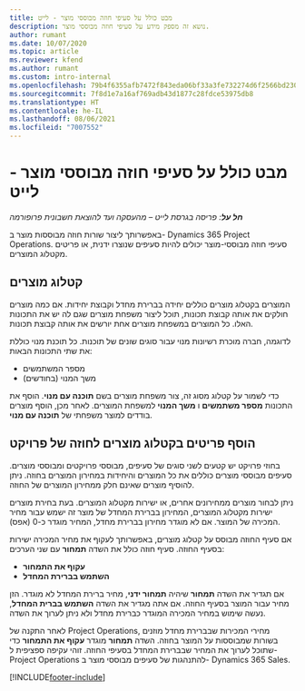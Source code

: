 ```yaml
---
title: מבט כולל על סעיפי חוזה מבוססי מוצר - לייט
description: נושא זה מספק מידע על סעיפי חוזה מבוססי מוצר.
author: rumant
ms.date: 10/07/2020
ms.topic: article
ms.reviewer: kfend
ms.author: rumant
ms.custom: intro-internal
ms.openlocfilehash: 79b4f6355afb7472f843eda06bf33a3fe732274d6f2566bd23000aa11cbfdce1
ms.sourcegitcommit: 7f8d1e7a16af769adb43d1877c28fdce53975db8
ms.translationtype: HT
ms.contentlocale: he-IL
ms.lasthandoff: 08/06/2021
ms.locfileid: "7007552"
---
```

# <a name="product-based-contract-lines-overview---lite"></a>מבט כולל על סעיפי חוזה מבוססי מוצר - לייט

_**חל על**: פריסה בגרסת לייט – מהעסקה ועד להוצאת חשבונית פרופורמה_

באפשרותך ליצור שורות חוזה מבוססות מוצר ב- Dynamics 365 Project Operations. סעיפי חוזה מבוססי-מוצר יכולים להיות סעיפים שנוצרו ידנית, או פריטים מקטלוג המוצרים.

## <a name="product-catalog"></a>קטלוג מוצרים

המוצרים בקטלוג מוצרים כוללים יחידה בברירת מחדל וקבוצת יחידות. אם כמה מוצרים חולקים את אותה קבוצת תכונות, תוכל ליצור משפחת מוצרים שגם לה יש את התכונות האלו. כל המוצרים במשפחת מוצרים אחת יורשים את אותה קבוצת תכונות.

לדוגמה, חברה מוכרת רשיונות מנוי עבור סוגים שונים של תוכנות. כל תוכנת מנוי כוללת את שתי התכונות הבאות:

- מספר המשתמשים
- משך המנוי (בחודשים)

כדי לשמור על קטלוג מסוג זה, צור משפחת מוצרים בשם **תוכנה עם מנוי**. הוסף את התכונות **מספר משתמשים** ו **משך המנוי** למשפחת המוצרים. לאחר מכן, הוסף מוצרים בודדים למוצר משפחתי של **תוכנה עם מנוי**.

## <a name="add-product-catalog-items-to-a-project-contract"></a>הוסף פריטים בקטלוג מוצרים לחוזה של פרויקט

בחוזי פרויקט יש קטעים לשני סוגים של סעיפים, מבוססי פרויקטים ומבוססי מוצרים. סעיפים מבוססי מוצרים כוללים את כל המוצרים והיחידות במחירון המוצרים בחוזה. ניתן להוסיף מוצרים שאינם חלק ממחירון המוצרים של החוזה.

ניתן לבחור מוצרים ממחירונים אחרים, או ישירות מקטלוג המוצרים. בעת בחירת מוצרים ישירות מקטלוג המוצרים, המחירון בברירת המחדל של מוצר זה ישמש עבור מחיר המכירה של המוצר. אם לא מוגדר מחירון בברירת מחדל, המחיר מוגדר כ-0 (אפס).

אם סעיף החוזה מבוסס על קטלוג מוצרים, באפשרותך לעקוף את מחיר המכירה ישירות בסעיף החוזה. סעיף חוזה כולל את השדה **תמחור** עם שני הערכים:

- **עקוף את התמחור**
- **השתמש בברירת המחדל**

אם תגדיר את השדה **תמחור** שיהיה **תמחור ידני**, מחיר ברירת המחדל לא מוגדר. הזן מחיר עבור המוצר בסעיף החוזה. אם אתה מגדיר את השדה **השתמש בברית המחדל**, נעשה שימוש במחיר המכירה המוגדר כברירת מחדל ולא ניתן לערוך את השדה.

לאחר התקנה של Project Operations, מחירי המכירות שבברירת מחדל מוזנים בשורות שמבוססות על המוצר בחוזה. השדה **תמחור** מוגדר **עקוף את התמחור** כדי שתוכל לערוך את המחיר שבברירת המחדל בסעיפי החוזה. זוהי עקיפה ספציפית ל- Project Operations להתנהגות של סעיפים מבוססי מוצר ב- Dynamics 365 Sales.


[!INCLUDE[footer-include](../../includes/footer-banner.md)]